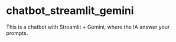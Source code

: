 # chatbot_streamlit_gemini
This is a chatbot with Streamlit + Gemini, where the IA answer your prompts.
